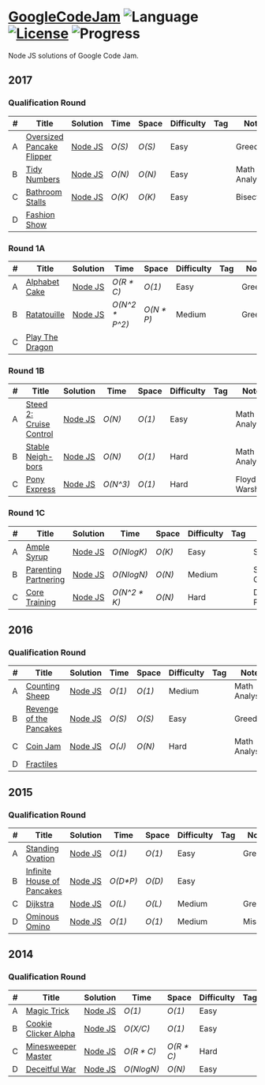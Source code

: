 # [GoogleCodeJam](https://code.google.com/codejam/contests.html) ![Language](https://img.shields.io/badge/language-Javascript-orange.svg) [![License](https://img.shields.io/badge/license-MIT-blue.svg)](./LICENSE.md) ![Progress](https://img.shields.io/badge/progress-7%20%2F%2027-ff69b4.svg)

Node JS solutions of Google Code Jam.

## 2017

### Qualification Round
| # | Title | Solution | Time | Space | Difficulty | Tag | Note |
|---| ----- | -------- | ---- | ----- | ---------- | --- | ---- |
|A| [Oversized Pancake Flipper](https://code.google.com/codejam/contest/3264486/dashboard#s=p0)| [Node JS](https://github.com/romanovma/google-codejam/tree/master/2017/_qualifications/A)| _O(S)_ | _O(S)_ | Easy | | Greedy |
|B| [Tidy Numbers](https://code.google.com/codejam/contest/3264486/dashboard#s=p1)| [Node JS](https://github.com/romanovma/google-codejam/tree/master/2017/_qualifications/B)| _O(N)_ | _O(N)_ | Easy | | Math Analysis |
|C| [Bathroom Stalls](https://code.google.com/codejam/contest/3264486/dashboard#s=p2)| [Node JS](https://github.com/romanovma/google-codejam/tree/master/2017/_qualifications/C)| _O(K)_ | _O(K)_ | Easy | | Bisection |
|D| [Fashion Show](https://code.google.com/codejam/contest/3264486/dashboard#s=p3)| |  |  |  | |  |

### Round 1A
| # | Title | Solution | Time | Space | Difficulty | Tag | Note |
|---| ----- | -------- | ---- | ----- | ---------- | --- | ---- |
|A| [Alphabet Cake](https://code.google.com/codejam/contest/5304486/dashboard#s=p0)| [Node JS](https://github.com/romanovma/google-codejam/tree/master/2017/1A/A)| _O(R * C)_ | _O(1)_ | Easy | | Greedy |
|B| [Ratatouille](https://code.google.com/codejam/contest/5304486/dashboard#s=p1)| [Node JS](https://github.com/romanovma/google-codejam/tree/master/2017/1A/B)| _O(N^2 * P^2)_ | _O(N * P)_ | Medium | | Greedy |
|C| [Play The Dragon](https://code.google.com/codejam/contest/5304486/dashboard#s=p2)| |  |  |  | |  |

### Round 1B
| # | Title | Solution | Time | Space | Difficulty | Tag | Note |
|---| ----- | -------- | ---- | ----- | ---------- | --- | ---- |
|A| [Steed 2: Cruise Control](https://code.google.com/codejam/contest/8294486/dashboard#s=p0)| [Node JS](https://github.com/romanovma/google-codejam/tree/master/2017/1B/A)| _O(N)_ | _O(1)_ | Easy | | Math Analysis |
|B| [Stable Neigh-bors](https://code.google.com/codejam/contest/8294486/dashboard#s=p1)| [Node JS](https://github.com/romanovma/google-codejam/tree/master/2017/1B/B)| _O(N)_ | _O(1)_ | Hard | | Math Analysis |
|C| [Pony Express](https://code.google.com/codejam/contest/8294486/dashboard#s=p2)| [Node JS](https://github.com/romanovma/google-codejam/tree/master/2017/1B/C)| _O(N^3)_ | _O(1)_ | Hard | | Floyd-Warshall |

### Round 1C
| # | Title | Solution | Time | Space | Difficulty | Tag | Note |
|---| ----- | -------- | ---- | ----- | ---------- | --- | ---- |
|A| [Ample Syrup](https://code.google.com/codejam/contest/3274486/dashboard#s=p0)| [Node JS]()| _O(NlogK)_ | _O(K)_ | Easy | | Sort, Heap |
|B| [Parenting Partnering](https://code.google.com/codejam/contest/3274486/dashboard#s=p1)| [Node JS]()| _O(NlogN)_ | _O(N)_ | Medium | | Sort, Greedy |
|C| [Core Training](https://code.google.com/codejam/contest/3274486/dashboard#s=p2)| [Node JS]()| _O(N^2 * K)_ | _O(N)_ | Hard | | DP, Probability|

## 2016

### Qualification Round
| # | Title | Solution | Time | Space | Difficulty | Tag | Note |
|---| ----- | -------- | ---- | ----- | ---------- | --- | ---- |
|A| [Counting Sheep](https://codejam.withgoogle.com/codejam/contest/6254486/dashboard#s=p0)| [Node JS](https://github.com/romanovma/google-codejam/tree/master/2016/_qualifications/A)| _O(1)_ | _O(1)_ | Medium | | Math Analysis |
|B| [Revenge of the Pancakes](https://codejam.withgoogle.com/codejam/contest/6254486/dashboard#s=p1)| [Node JS](https://github.com/romanovma/google-codejam/tree/master/2016/_qualifications/B)| _O(S)_ | _O(S)_ | Easy | | Greedy |
|C| [Coin Jam](https://code.google.com/codejam/contest/6254486/dashboard#s=p2)| [Node JS](https://github.com/romanovma/google-codejam/tree/master/2016/_qualifications/C)| _O(J)_ | _O(N)_ | Hard | | Math Analysis |
|D| [Fractiles](https://code.google.com/codejam/contest/6254486/dashboard#s=p3)| |  |  |  | |  |

## 2015

### Qualification Round
| # | Title | Solution | Time | Space | Difficulty | Tag | Note |
|---| ----- | -------- | ---- | ----- | ---------- | --- | ---- |
|A| [Standing Ovation](https://codejam.withgoogle.com/codejam/contest/6224486/dashboard#s=p0)| [Node JS](https://github.com/romanovma/google-codejam/tree/master/2015/_qualifications/A)| _O(1)_ | _O(1)_ | Easy | | Greedy |
|B| [Infinite House of Pancakes](https://codejam.withgoogle.com/codejam/contest/6224486/dashboard#s=p1)| [Node JS](https://github.com/romanovma/google-codejam/tree/master/2015/_qualifications/B)| _O(D*P)_ | _O(D)_ | Easy | | |
|C| [Dijkstra](https://code.google.com/codejam/contest/6224486/dashboard#s=p2)| [Node JS](https://github.com/romanovma/google-codejam/tree/master/2015/_qualifications/C)| _O(L)_ | _O(L)_ | Medium | | Greedy |
|D| [Ominous Omino](https://code.google.com/codejam/contest/6224486/dashboard#s=p3)| [Node JS](https://github.com/romanovma/google-codejam/tree/master/2015/_qualifications/D) | _O(1)_ | _O(1)_ | Medium | | Misc |

## 2014

### Qualification Round
| # | Title | Solution | Time | Space | Difficulty | Tag | Note |
|---| ----- | -------- | ---- | ----- | ---------- | --- | ---- |
|A| [Magic Trick](https://codejam.withgoogle.com/codejam/contest/2974486/dashboard#s=p0)| [Node JS](https://github.com/romanovma/google-codejam/tree/master/2014/_qualifications/A)| _O(1)_ | _O(1)_ | Easy | | |
|B| [Cookie Clicker Alpha](https://codejam.withgoogle.com/codejam/contest/2974486/dashboard#s=p1)| [Node JS](https://github.com/romanovma/google-codejam/tree/master/2014/_qualifications/B)| _O(X/C)_ | _O(1)_ | Easy | | Greedy, Math |
|C| [Minesweeper Master](https://code.google.com/codejam/contest/2974486/dashboard#s=p2)| [Node JS](https://github.com/romanovma/google-codejam/tree/master/2014/_qualifications/C)| _O(R * C)_ | _O(R * C)_ | Hard | | Analysis |
|D| [Deceitful War](https://code.google.com/codejam/contest/2974486/dashboard#s=p3)| [Node JS](https://github.com/romanovma/google-codejam/tree/master/2014/_qualifications/D) | _O(NlogN)_ | _O(N)_ | Easy | | Greedy |